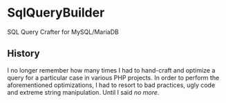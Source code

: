 # SqlQueryBuilder

SQL Query Crafter for MySQL/MariaDB

## History

I no longer remember how many times I had to hand-craft and optimize a query for a particular case
in various PHP projects. In order to perform the aforementioned optimizations, I had to resort to bad practices,
ugly code and extreme string manipulation. Until I said _no more_.

